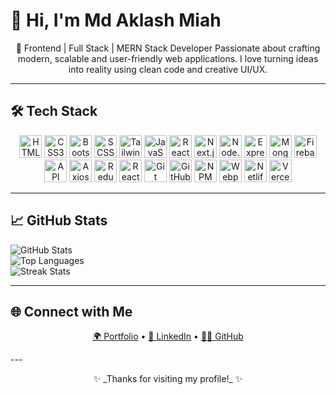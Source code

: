 # 👋 Hi, I'm Md Aklash Miah  

<p align="center">
🚀 Frontend | Full Stack | MERN Stack Developer
Passionate about crafting modern, scalable and user-friendly web applications.
I love turning ideas into reality using clean code and creative UI/UX.
</p>

---

## 🛠 Tech Stack  

<p align="center">
  <!-- Frontend -->
  <img src="https://img.icons8.com/color/36/html-5--v1.png" width="36" height="36" alt="HTML5"/>
  <img src="https://img.icons8.com/color/36/css3.png" width="36" height="36" alt="CSS3"/>
  <img src="https://img.icons8.com/color/36/bootstrap.png" width="36" height="36" alt="Bootstrap"/>
  <img src="https://img.icons8.com/color/36/sass.png" width="36" height="36" alt="SCSS"/>
  <img src="https://img.icons8.com/color/36/tailwind_css.png" width="36" height="36" alt="Tailwind CSS"/>
  <img src="https://img.icons8.com/color/36/javascript--v1.png" width="36" height="36" alt="JavaScript"/>
  <img src="https://img.icons8.com/plasticine/36/react.png" width="36" height="36" alt="React"/>
  <img src="https://img.icons8.com/color/36/nextjs.png" width="36" height="36" alt="Next.js"/>

  <!-- Backend -->
  <img src="https://img.icons8.com/color/36/nodejs.png" width="36" height="36" alt="Node.js"/>
  <img src="https://img.icons8.com/color/36/express.png" width="36" height="36" alt="Express.js"/>
  <img src="https://img.icons8.com/color/36/mongodb.png" width="36" height="36" alt="MongoDB"/>
  <img src="https://img.icons8.com/color/36/firebase.png" width="36" height="36" alt="Firebase"/>

  <!-- Others -->
  <img src="https://img.icons8.com/color/36/api.png" width="36" height="36" alt="API"/>
  <img src="https://img.icons8.com/color/36/axios.png" width="36" height="36" alt="Axios"/>
  <img src="https://img.icons8.com/color/36/redux.png" width="36" height="36" alt="Redux"/>
  <img src="https://img.icons8.com/color/36/react-native.png" width="36" height="36" alt="React Native"/>
  <img src="https://img.icons8.com/color/36/git.png" width="36" height="36" alt="Git"/>
  <img src="https://img.icons8.com/color/36/github.png" width="36" height="36" alt="GitHub"/>
  <img src="https://img.icons8.com/color/36/npm.png" width="36" height="36" alt="NPM"/>
  <img src="https://img.icons8.com/color/36/webpack.png" width="36" height="36" alt="Webpack"/>
  <img src="https://img.icons8.com/color/36/netlify.png" width="36" height="36" alt="Netlify"/>
  <img src="https://img.icons8.com/color/36/vercel.png" width="36" height="36" alt="Vercel"/>
</p>


---

## 📈 GitHub Stats 

![GitHub Stats](https://github-readme-stats.vercel.app/api?username=MdAklashMiah&show_icons=true&theme=tokyonight)  
![Top Languages](https://github-readme-stats.vercel.app/api/top-langs/?username=MdAklashMiah&layout=compact&theme=tokyonight)  
![Streak Stats](https://github-readme-streak-stats.herokuapp.com/?user=MdAklashMiah&theme=tokyonight)  

---

## 🌐 Connect with Me  

<p align="center">
  <a href="https://tap-to-code.vercel.app" target="_blank">🌍 Portfolio</a> •
  <a href="https://www.linkedin.com/in/md-aklash-miah" target="_blank">💼 LinkedIn</a> •
  <a href="https://github.com/MdAklashMiah" target="_blank">👨‍💻 GitHub</a>
</p>
---

<p align="center">
✨ _Thanks for visiting my profile!_ ✨
</p>
